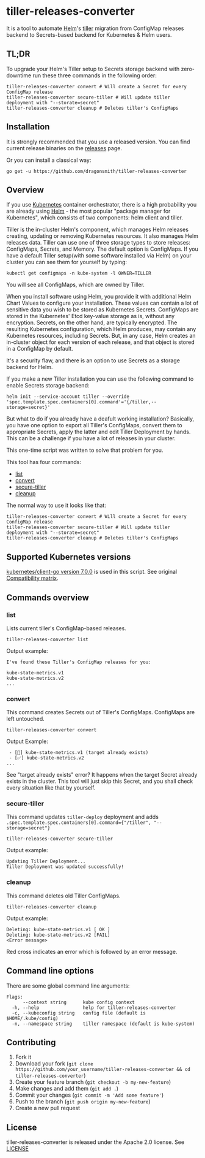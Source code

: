 # tiller-releases-converter

It is a tool to automate [Helm](http://helm.sh/)'s [tiller](https://docs.helm.sh/glossary/#tiller) migration from ConfigMap releases backend to Secrets-based backend for Kubernetes & Helm users.

## TL;DR

To upgrade your Helm's Tiller setup to Secrets storage backend with zero-downtime run these three commands in the following order:

```shell
tiller-releases-converter convert # Will create a Secret for every ConfigMap release
tiller-releases-converter secure-tiller # Will update tiller deployment with "--storate=secret"
tiller-releases-converter cleanup # Deletes tiller's ConfigMaps
```

## Installation

It is strongly recommended that you use a released version. You can find current release binaries on the [releases](https://github.com/dragonsmith/tiller-releases-converter/releases) page.

Or you can install a classical way:

```shell
go get -u https://github.com/dragonsmith/tiller-releases-converter
```

## Overview

If you use [Kubernetes](https://kubernetes.io/) container orchestrator, there is a high probability you are already using [Helm](http://helm.sh/) - the most popular "package manager for Kubernetes", which consists of two components: helm client and tiller.

Tiller is the in-cluster Helm's component, which manages Helm releases creating, updating or removing Kubernetes resources. It also manages Helm releases data. Tiller can use one of three storage types to store releases: ConfigMaps, Secrets, and Memory. The default option is ConfigMaps. If you have a default Tiller setup(with some software installed via Helm) on your cluster you can see them for yourself by typing:

```shell
kubectl get configmaps -n kube-system -l OWNER=TILLER
```

You will see all ConfigMaps, which are owned by Tiller.

When you install software using Helm, you provide it with additional Helm Chart Values to configure your installation. These values can contain a lot of sensitive data you wish to be stored as Kubernetes Secrets. ConfigMaps are stored in the Kubernetes' Etcd key-value storage as is, without any encryption. Secrets, on the other hand, are typically encrypted. The resulting Kubernetes configuration, which Helm produces, may contain any Kubernetes resources, including Secrets. But, in any case, Helm creates an in-cluster object for each version of each release, and that object is stored in a ConfigMap by default.

It's a security flaw, and there is an option to use Secrets as a storage backend for Helm.

If you make a new Tiller installation you can use the following command to enable Secrets storage backend:

```shell
helm init --service-account tiller --override 'spec.template.spec.containers[0].command'='{/tiller,--storage=secret}'
```

But what to do if you already have a deafult working installation? Basically, you have one option to export all Tiller's ConfigMaps, convert them to appropriate Secrets, apply the latter and edit Tiller Deployment by hands. This can be a challenge if you have a lot of releases in your cluster.

This one-time script was written to solve that problem for you.

This tool has four commands:

* [list](#list)
* [convert](#convert)
* [secure-tiller](#secure-tiller)
* [cleanup](#cleanup)

The normal way to use it looks like that:

```shell
tiller-releases-converter convert # Will create a Secret for every ConfigMap release
tiller-releases-converter secure-tiller # Will update tiller deployment with "--storate=secret"
tiller-releases-converter cleanup # Deletes tiller's ConfigMaps
```

## Supported Kubernetes versions

[kubernetes/client-go version 7.0.0](https://github.com/kubernetes/client-go) is used in this script. See original [Compatibility matrix](https://github.com/kubernetes/client-go#compatibility-matrix).

## Commands overview

### list

Lists current tiller's ConfigMap-based releases.

```shell
tiller-releases-converter list
```

Output example:
```
I've found these Tiller's ConfigMap releases for you:

kube-state-metrics.v1
kube-state-metrics.v2
...
```

### convert

This command creates Secrets out of Tiller's ConfigMaps. ConfigMaps are left untouched.

```shell
tiller-releases-converter convert
```

Output Example:

```
 - [🚫] kube-state-metrics.v1 (target already exists)
 - [✅] kube-state-metrics.v2
...
```

See "target already exists" error? It happens when the target Secret already exists in the cluster. This tool will just skip this Secret, and you shall check every situation like that by yourself.

### secure-tiller

This command updates `tiller-deploy` deployment and adds `.spec.template.spec.containers[0].command={"/tiller", "--storage=secret"}`

```shell
tiller-releases-converter secure-tiller
```

Output example:

```
Updating Tiller Deployment...
Tiller Deployment was updated successfully!
```

### cleanup

This command deletes old Tiller ConfigMaps.

```shell
tiller-releases-converter cleanup
```

Output example:

```
Deleting: kube-state-metrics.v1 [ OK ]
Deleting: kube-state-metrics.v2 [FAIL]
<Error message>

```

Red cross indicates an error which is followed by an error message.

## Command line options

There are some global command line arguments:

```
Flags:
      --context string      kube config context
  -h, --help                help for tiller-releases-converter
  -c, --kubeconfig string   config file (default is $HOME/.kube/config)
  -n, --namespace string    tiller namespace (default is kube-system)
```

## Contributing

1. Fork it
2. Download your fork  (`git clone https://github.com/your_username/tiller-releases-converter && cd tiller-releases-converter`)
3. Create your feature branch (`git checkout -b my-new-feature`)
4. Make changes and add them (`git add .`)
5. Commit your changes (`git commit -m 'Add some feature'`)
6. Push to the branch (`git push origin my-new-feature`)
7. Create a new pull request

## License
tiller-releases-converter is released under the Apache 2.0 license. See [LICENSE](https://github.com/dragonsmith/tiller-releases-converter/blob/master/LICENSE)

